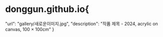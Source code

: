 # donggun.github.io{
   "url": "gallery/새로운이미지.jpg",
   "description": "작품 제목 - 2024, acrylic on canvas, 100 × 100cm"
}
